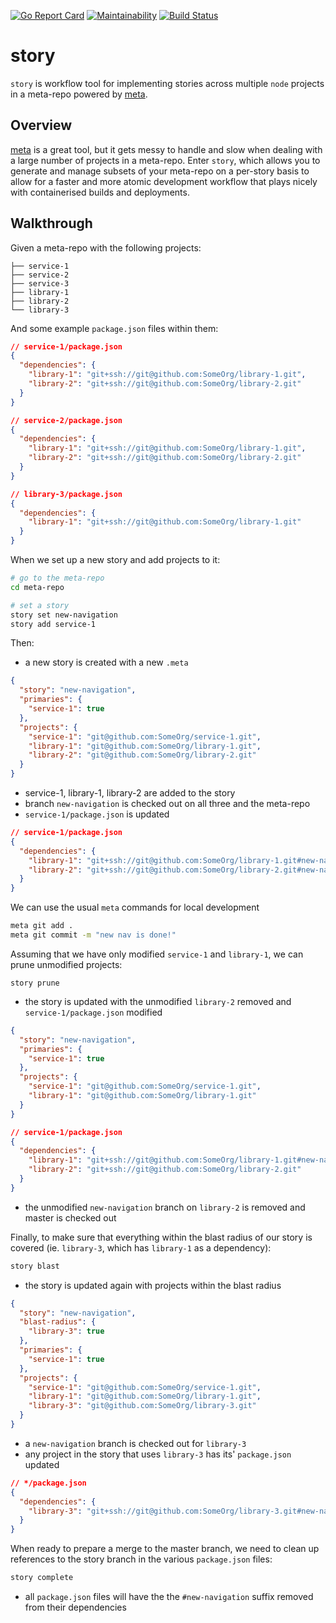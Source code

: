[![Go Report Card](https://goreportcard.com/badge/github.com/lgug2z/story)](https://goreportcard.com/report/github.com/lgug2z/story)
[![Maintainability](https://api.codeclimate.com/v1/badges/ed8cb042219f695c8436/maintainability)](https://codeclimate.com/github/LGUG2Z/story/maintainability)
[![Build Status](https://travis-ci.org/LGUG2Z/story.svg?branch=master)](https://travis-ci.org/LGUG2Z/story)
# story
`story` is workflow tool for implementing stories across multiple `node` projects in a meta-repo
powered by [meta](https://github.com/mateodelnorte/meta).

## Overview
[meta](https://github.com/mateodelnorte/meta) is a great tool, but it gets messy to handle and slow
when dealing with a large number of projects in a meta-repo. Enter `story`, which allows you to
generate and manage subsets of your meta-repo on a per-story basis to allow for a faster and more
atomic development workflow that plays nicely with containerised builds and deployments.

## Walkthrough

Given a meta-repo with the following projects:
```
├── service-1
├── service-2
├── service-3
├── library-1
├── library-2
└── library-3
```

And some example `package.json` files within them:
```json
// service-1/package.json
{ 
  "dependencies": {
    "library-1": "git+ssh://git@github.com:SomeOrg/library-1.git",
    "library-2": "git+ssh://git@github.com:SomeOrg/library-2.git"
  }
}

```

```json
// service-2/package.json
{ 
  "dependencies": {
    "library-1": "git+ssh://git@github.com:SomeOrg/library-1.git",
    "library-2": "git+ssh://git@github.com:SomeOrg/library-2.git"
  }
}
```

```json
// library-3/package.json
{ 
  "dependencies": {
    "library-1": "git+ssh://git@github.com:SomeOrg/library-1.git"
  }
}
```


When we set up a new story and add projects to it:
```bash
# go to the meta-repo
cd meta-repo

# set a story
story set new-navigation
story add service-1
```

Then:
* a new story is created with a new `.meta`
```json
{
  "story": "new-navigation",
  "primaries": {
    "service-1": true
  },
  "projects": {
    "service-1": "git@github.com:SomeOrg/service-1.git",
    "library-1": "git@github.com:SomeOrg/library-1.git",
    "library-2": "git@github.com:SomeOrg/library-2.git"
  }
}
```

* service-1, library-1, library-2 are added to the story
* branch `new-navigation` is checked out on all three and the meta-repo
* `service-1/package.json` is updated

```json
// service-1/package.json
{ 
  "dependencies": {
    "library-1": "git+ssh://git@github.com:SomeOrg/library-1.git#new-navigation",
    "library-2": "git+ssh://git@github.com:SomeOrg/library-2.git#new-navigation"
  }
}
```

We can use the usual `meta` commands for local development

```bash
meta git add .
meta git commit -m "new nav is done!"
```

Assuming that we have only modified `service-1` and `library-1`, we can prune unmodified projects:

```
story prune
```

* the story is updated with the unmodified `library-2` removed and `service-1/package.json` modified
```json
{
  "story": "new-navigation",
  "primaries": {
    "service-1": true
  },
  "projects": {
    "service-1": "git@github.com:SomeOrg/service-1.git",
    "library-1": "git@github.com:SomeOrg/library-1.git"
  }
}
```

```json
// service-1/package.json
{ 
  "dependencies": {
    "library-1": "git+ssh://git@github.com:SomeOrg/library-1.git#new-navigation",
    "library-2": "git+ssh://git@github.com:SomeOrg/library-2.git"
  }
}
```

* the unmodified `new-navigation` branch on `library-2` is removed and master is checked out

Finally, to make sure that everything within the blast radius of our story is covered (ie. `library-3`,
which has `library-1` as a dependency):

```bash
story blast
```

* the story is updated again with projects within the blast radius
```json
{
  "story": "new-navigation",
  "blast-radius": {
    "library-3": true
  },
  "primaries": {
    "service-1": true
  },
  "projects": {
    "service-1": "git@github.com:SomeOrg/service-1.git",
    "library-1": "git@github.com:SomeOrg/library-1.git",
    "library-3": "git@github.com:SomeOrg/library-3.git"
  }
}
```
* a `new-navigation` branch is checked out for `library-3`
* any project in the story that uses `library-3` has its' `package.json` updated
```json
// */package.json
{ 
  "dependencies": {
    "library-3": "git+ssh://git@github.com:SomeOrg/library-3.git#new-navigation"
  }
}
```

When ready to prepare a merge to the master branch, we need to clean up references to the story
branch in the various `package.json` files:

```bash
story complete
```

* all `package.json` files will have the the `#new-navigation` suffix removed from their dependencies
